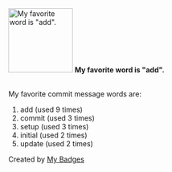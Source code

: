 <img src="https://my-badges.github.io/my-badges/favorite-word.png" alt="My favorite word is &quot;add&quot;." title="My favorite word is &quot;add&quot;." width="128">
<strong>My favorite word is &quot;add&quot;.</strong>
<br><br>

My favorite commit message words are:

1. add (used 9 times)
2. commit (used 3 times)
3. setup (used 3 times)
4. initial (used 2 times)
5. update (used 2 times)


Created by <a href="https://github.com/my-badges/my-badges">My Badges</a>